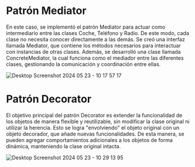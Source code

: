 # Patrón Mediator
En este caso, se implementó el patrón Mediator para actuar como intermediario entre las clases Coche, Teléfono y Radio. De este modo, cada clase no necesita conocer directamente a las demás. Se creó una interfaz llamada Mediator, que contiene los métodos necesarios para interactuar con instancias de otras clases. Además, se desarrolló una clase llamada ConcreteMediator, la cual funciona como el mediador entre las diferentes clases, gestionando la comunicación y coordinación entre ellas.

![Desktop Screenshot 2024 05 23 - 10 17 57 17](https://github.com/Toca-melo/PatronesDeDiseno/assets/114452776/2d4d7b68-b7b2-4d6d-aaae-88eab9dd5b9b)


# Patrón Decorator
El objetivo principal del patrón Decorator es extender la funcionalidad de los objetos de manera flexible y reutilizable, sin modificar la clase original ni utilizar la herencia. Esto se logra "envolviendo" el objeto original con un objeto decorador, que añade nuevas funcionalidades. De esta manera, se pueden agregar comportamientos adicionales a los objetos de forma dinámica, manteniendo la clase original intacta.

![Desktop Screenshot 2024 05 23 - 10 29 13 95](https://github.com/Toca-melo/PatronesDeDiseno/assets/114452776/de61b105-a5ff-46df-9cfe-21f401fc0f82)

